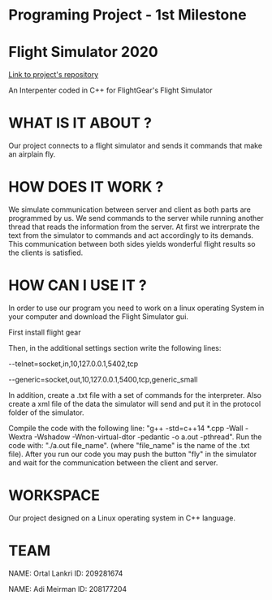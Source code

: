 # Programing Project - 1st Milestone
# Flight Simulator 2020

[Link to project's repository](https://github.com/adiM3344/ex3)

An Interpenter coded in C++ for FlightGear's Flight Simulator

# WHAT IS IT ABOUT ?

Our project connects to a flight simulator and sends it commands that make an airplain fly.

# HOW DOES IT WORK ?

We simulate communication between server and client as both parts are programmed by us.
We send commands to the server while running another thread that reads the information from the server.
At first we intrerprate the text from the simulator to commands and act accordingly to its demands.
This communication between both sides yields wonderful flight results so the clients is satisfied.

# HOW CAN I USE IT ?

In order to use our program you need to work on a linux operating System in your computer and download the
Flight Simulator gui.

First install flight gear

Then, in the additional settings section write the following lines:

--telnet=socket,in,10,127.0.0.1,5402,tcp

--generic=socket,out,10,127.0.0.1,5400,tcp,generic_small

In addition, create a .txt file with a set of commands for the interpreter. Also create a xml file of the data the simulator will send and put it in the protocol folder of the simulator.

Compile the code with the following line: "g++ -std=c++14 *.cpp -Wall -Wextra -Wshadow -Wnon-virtual-dtor -pedantic -o a.out -pthread". 
Run the code with: "./a.out file_name". (where "file_name" is the name of the .txt file).
After you run our code you may push the button "fly" in the simulator and wait for the communication between
the client and server.

# WORKSPACE

Our project designed on a Linux operating system in C++ language.

# TEAM

NAME: Ortal Lankri
ID: 209281674

NAME: Adi Meirman
ID: 208177204

